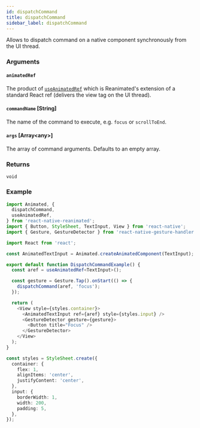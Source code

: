 ```yaml
---
id: dispatchCommand
title: dispatchCommand
sidebar_label: dispatchCommand
---
```


Allows to dispatch command on a native component synchronously from the UI thread.

### Arguments

#### `animatedRef`

The product of [`useAnimatedRef`](../hooks/useAnimatedRef) which is Reanimated's extension of a standard React ref (delivers the view tag on the UI thread).

#### `commandName` [String]

The name of the command to execute, e.g. `focus` or `scrollToEnd`.

#### `args` [Array<any\>]

The array of command arguments. Defaults to an empty array.

### Returns

`void`

### Example

```ts
import Animated, {
  dispatchCommand,
  useAnimatedRef,
} from 'react-native-reanimated';
import { Button, StyleSheet, TextInput, View } from 'react-native';
import { Gesture, GestureDetector } from 'react-native-gesture-handler';

import React from 'react';

const AnimatedTextInput = Animated.createAnimatedComponent(TextInput);

export default function DispatchCommandExample() {
  const aref = useAnimatedRef<TextInput>();

  const gesture = Gesture.Tap().onStart(() => {
    dispatchCommand(aref, 'focus');
  });

  return (
    <View style={styles.container}>
      <AnimatedTextInput ref={aref} style={styles.input} />
      <GestureDetector gesture={gesture}>
        <Button title="Focus" />
      </GestureDetector>
    </View>
  );
}

const styles = StyleSheet.create({
  container: {
    flex: 1,
    alignItems: 'center',
    justifyContent: 'center',
  },
  input: {
    borderWidth: 1,
    width: 200,
    padding: 5,
  },
});
```
